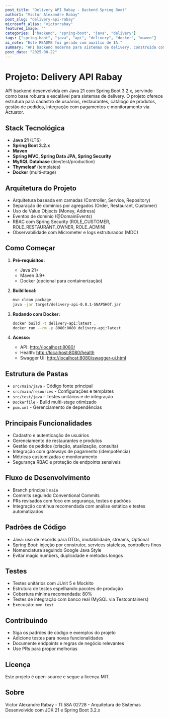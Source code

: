 ```yaml
---
post_title: "Delivery API Rabay - Backend Spring Boot"
author1: "Victor Alexandre Rabay"
post_slug: "delivery-api-rabay"
microsoft_alias: "victorrabay"
featured_image: ""
categories: ["backend", "spring-boot", "java", "delivery"]
tags: ["spring-boot", "java", "api", "delivery", "docker", "maven"]
ai_note: "Este README foi gerado com auxílio de IA."
summary: "API backend moderna para sistemas de delivery, construída com Java 21 e Spring Boot 3.2.x, seguindo padrões de arquitetura, segurança e testes profissionais."
post_date: "2025-08-22"
---
```



# Projeto: Delivery API Rabay

API backend desenvolvida em Java 21 com Spring Boot 3.2.x, servindo como base robusta e escalável para sistemas de delivery. O projeto oferece estrutura para cadastro de usuários, restaurantes, catálogo de produtos, gestão de pedidos, integração com pagamentos e monitoramento via Actuator.

## Stack Tecnológica

- **Java 21** (LTS)
- **Spring Boot 3.2.x**
- **Maven**
- **Spring MVC, Spring Data JPA, Spring Security**
- **MySQL Database** (dev/test/production)
- **Thymeleaf** (templates)
- **Docker** (multi-stage)

## Arquitetura do Projeto

- Arquitetura baseada em camadas (Controller, Service, Repository)
- Separação de domínios por agregados (Order, Restaurant, Customer)
- Uso de Value Objects (Money, Address)
- Eventos de domínio (@DomainEvents)
- RBAC com Spring Security (ROLE_CUSTOMER, ROLE_RESTAURANT_OWNER, ROLE_ADMIN)
- Observabilidade com Micrometer e logs estruturados (MDC)

## Como Começar

1. **Pré-requisitos:**
   - Java 21+
   - Maven 3.9+
   - Docker (opcional para containerização)

2. **Build local:**

   ```bash
   mvn clean package
   java -jar target/delivery-api-0.0.1-SNAPSHOT.jar
   ```

3. **Rodando com Docker:**

   ```bash
   docker build -t delivery-api:latest .
   docker run --rm -p 8080:8080 delivery-api:latest
   ```

4. **Acesso:**
   - API: [http://localhost:8080/](http://localhost:8080/)
   - Health: [http://localhost:8080/health](http://localhost:8080/health)
   - Swagger UI: [http://localhost:8080/swagger-ui.html](http://localhost:8080/swagger-ui.html)

## Estrutura de Pastas

- `src/main/java` - Código fonte principal
- `src/main/resources` - Configurações e templates
- `src/test/java` - Testes unitários e de integração
- `Dockerfile` - Build multi-stage otimizado
- `pom.xml` - Gerenciamento de dependências

## Principais Funcionalidades

- Cadastro e autenticação de usuários
- Gerenciamento de restaurantes e produtos
- Gestão de pedidos (criação, atualização, consulta)
- Integração com gateways de pagamento (idempotência)
- Métricas customizadas e monitoramento
- Segurança RBAC e proteção de endpoints sensíveis

## Fluxo de Desenvolvimento

- Branch principal: `main`
- Commits seguindo Conventional Commits
- PRs revisados com foco em segurança, testes e padrões
- Integração contínua recomendada com análise estática e testes automatizados

## Padrões de Código

- Java: uso de records para DTOs, imutabilidade, streams, Optional
- Spring Boot: injeção por construtor, services stateless, controllers finos
- Nomenclatura seguindo Google Java Style
- Evitar magic numbers, duplicidade e métodos longos

## Testes

- Testes unitários com JUnit 5 e Mockito
- Estrutura de testes espelhando pacotes de produção
- Cobertura mínima recomendada: 80%
- Testes de integração com banco real (MySQL via Testcontainers)
- Execução: `mvn test`

## Contribuindo

- Siga os padrões de código e exemplos do projeto
- Adicione testes para novas funcionalidades
- Documente endpoints e regras de negócio relevantes
- Use PRs para propor melhorias

## Licença

Este projeto é open-source e segue a licença MIT.

## Sobre

Victor Alexandre Rabay - TI 58A 02728 - Arquitetura de Sistemas  
Desenvolvido com JDK 21 e Spring Boot 3.2.x